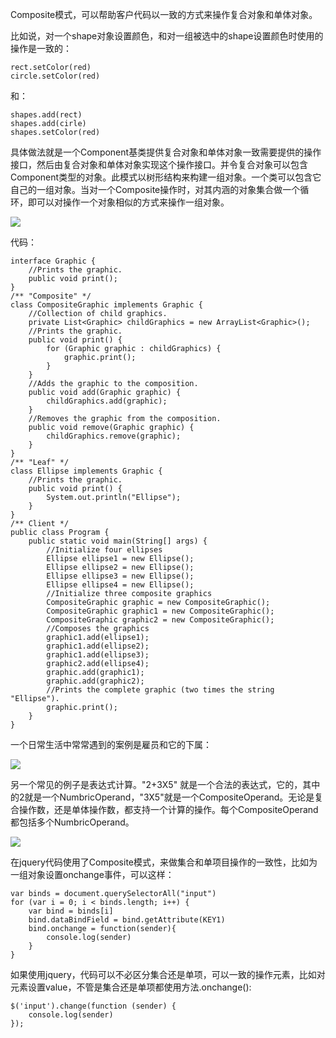 Composite模式，可以帮助客户代码以一致的方式来操作复合对象和单体对象。

比如说，对一个shape对象设置颜色，和对一组被选中的shape设置颜色时使用的操作是一致的：

    rect.setColor(red)
    circle.setColor(red)
和：

    shapes.add(rect)
    shapes.add(cirle)
    shapes.setColor(red)

具体做法就是一个Component基类提供复合对象和单体对象一致需要提供的操作接口，然后由复合对象和单体对象实现这个操作接口。并令复合对象可以包含Component类型的对象。此模式以树形结构来构建一组对象。一个类可以包含它自己的一组对象。当对一个Composite操作时，对其内涵的对象集合做一个循环，即可以对操作一个对象相似的方式来操作一组对象。

![](https://user-gold-cdn.xitu.io/2018/1/2/160b61442d6b772c?w=600&h=240&f=jpeg&s=56517)

代码：

    interface Graphic {
        //Prints the graphic.
        public void print();
    }
    /** "Composite" */
    class CompositeGraphic implements Graphic {
        //Collection of child graphics.
        private List<Graphic> childGraphics = new ArrayList<Graphic>();
        //Prints the graphic.
        public void print() {
            for (Graphic graphic : childGraphics) {
                graphic.print();
            }
        }
        //Adds the graphic to the composition.
        public void add(Graphic graphic) {
            childGraphics.add(graphic);
        }
        //Removes the graphic from the composition.
        public void remove(Graphic graphic) {
            childGraphics.remove(graphic);
        }
    }
    /** "Leaf" */
    class Ellipse implements Graphic {
        //Prints the graphic.
        public void print() {
            System.out.println("Ellipse");
        }
    }
    /** Client */
    public class Program {
        public static void main(String[] args) {
            //Initialize four ellipses
            Ellipse ellipse1 = new Ellipse();
            Ellipse ellipse2 = new Ellipse();
            Ellipse ellipse3 = new Ellipse();
            Ellipse ellipse4 = new Ellipse();
            //Initialize three composite graphics
            CompositeGraphic graphic = new CompositeGraphic();
            CompositeGraphic graphic1 = new CompositeGraphic();
            CompositeGraphic graphic2 = new CompositeGraphic();
            //Composes the graphics
            graphic1.add(ellipse1);
            graphic1.add(ellipse2);
            graphic1.add(ellipse3);
            graphic2.add(ellipse4);
            graphic.add(graphic1);
            graphic.add(graphic2);
            //Prints the complete graphic (two times the string "Ellipse").
            graphic.print();
        }
    }

一个日常生活中常常遇到的案例是雇员和它的下属：

![](https://user-gold-cdn.xitu.io/2018/1/2/160b6125b4f84520?w=358&h=420&f=jpeg&s=16926)

另一个常见的例子是表达式计算。"2+3X5" 就是一个合法的表达式，它的，其中的2就是一个NumbricOperand，"3X5"就是一个CompositeOperand。无论是复合操作数，还是单体操作数，都支持一个计算的操作。每个CompositeOperand都包括多个NumbricOperand。

![](https://user-gold-cdn.xitu.io/2018/1/19/1610c7c67887c0bc)

在jquery代码使用了Composite模式，来做集合和单项目操作的一致性，比如为一组对象设置onchange事件，可以这样：


    var binds = document.querySelectorAll("input")
    for (var i = 0; i < binds.length; i++) {
        var bind = binds[i]
        bind.dataBindField = bind.getAttribute(KEY1)
        bind.onchange = function(sender){
            console.log(sender)
        }
    }

如果使用jquery，代码可以不必区分集合还是单项，可以一致的操作元素，比如对元素设置value，不管是集合还是单项都使用方法.onchange():

    $('input').change(function (sender) {
        console.log(sender)
    });
        